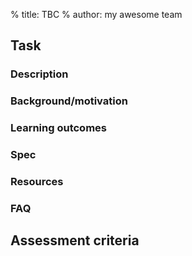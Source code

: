 % title: TBC
% author: my awesome team

## Task

### Description

### Background/motivation

### Learning outcomes

### Spec

### Resources

### FAQ

## Assessment criteria

